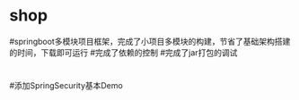 # shop
#springboot多模块项目框架，完成了小项目多模块的构建，节省了基础架构搭建的时间，下载即可运行
#完成了依赖的控制
#完成了jar打包的调试
#
#添加SpringSecurity基本Demo
